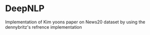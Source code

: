 # DeepNLP
Implementation of Kim yoons paper on News20 dataset by using the dennybritz's refrence implementation
